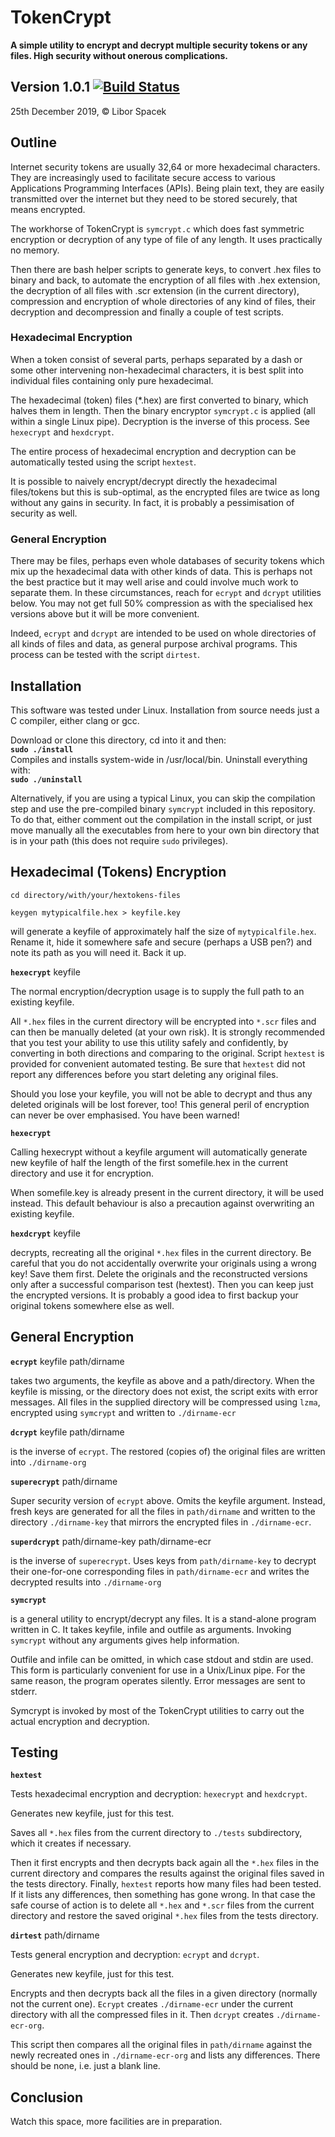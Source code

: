 # TokenCrypt

**A simple utility to encrypt and decrypt multiple security tokens or any files.
High security without onerous complications.**

## Version 1.0.1  [![Build Status](https://img.shields.io/endpoint.svg?url=https%3A%2F%2Factions-badge.atrox.dev%2Fatrox%2Fsync-dotenv%2Fbadge&style=flat)](https://actions-badge.atrox.dev/atrox/sync-dotenv/goto)

25th December 2019, © Libor Spacek

## Outline

Internet security tokens are usually 32,64 or more hexadecimal characters. 
They are increasingly used to facilitate secure access to various 
Applications Programming Interfaces (APIs). Being plain text,
they are easily transmitted over the internet but they need to be stored securely, that means encrypted.

The workhorse of TokenCrypt is `symcrypt.c` which does fast symmetric
encryption or decryption of any type of file of any length. It uses practically no memory.

Then there are 
bash helper scripts to generate keys, to convert .hex files to binary and back, 
to automate the encryption of all files with .hex extension, the decryption of
all files with .scr extension (in the current directory), compression and encryption of whole directories of any kind of files, their decryption and decompression and finally a couple of test scripts.

### Hexadecimal Encryption

When a token consist of several parts, perhaps separated by a dash or some other intervening non-hexadecimal characters, it is best split into individual files containing only pure hexadecimal.

The hexadecimal (token) files (*.hex) are first converted to binary, 
which halves them in length. Then the binary encryptor `symcrypt.c` is applied
(all within a single Linux pipe).
Decryption is the inverse of this process. See `hexecrypt` and `hexdcrypt`.

The entire process of hexadecimal encryption and decryption can be automatically tested using the script `hextest`.

It is possible to naively encrypt/decrypt directly the hexadecimal files/tokens
but this is sub-optimal, as the encrypted files are twice as long without any gains
in security. In fact, it is probably a pessimisation of security as well.

### General Encryption

There may be files, perhaps even whole databases of security tokens which mix up the 
hexadecimal data with other kinds of data. This is perhaps not the best practice but 
it may well arise and could involve much work to separate them.
In these circumstances, reach for `ecrypt` and `dcrypt` utilities below.
You may not get full 50% compression as with the specialised hex versions above but it will be more convenient.

Indeed, `ecrypt` and `dcrypt` are intended to be used on whole directories of all kinds of files and data, as general purpose archival programs. This process can be tested with the script ``dirtest``.

## Installation

This software was tested under Linux. 
Installation from source needs just a C compiler, either clang or gcc.

Download or clone this directory, cd into it and then:  
**`sudo ./install`**  
Compiles and installs system-wide in /usr/local/bin. Uninstall everything with:  
**`sudo ./uninstall`**

Alternatively, if you are using a typical Linux, you can skip the compilation step
and use the pre-compiled binary `symcrypt` included in this repository. To do that, 
either comment out the compilation in the install script, or just move manually 
all the executables from here to your own bin directory that is in your path 
(this does not require `sudo` privileges).

## Hexadecimal (Tokens) Encryption

`cd directory/with/your/hextokens-files`

`keygen mytypicalfile.hex > keyfile.key`

will generate a keyfile of approximately half the size of `mytypicalfile.hex`. Rename it, hide it somewhere safe and secure (perhaps a USB pen?) and note its path as you will need it. Back it up.
  
**`hexecrypt`** keyfile
  
The normal encryption/decryption usage is to supply the full path to an existing keyfile.
 
All `*.hex` files in the current directory will be encrypted into `*.scr` files and
can then be manually deleted (at your own risk). It is strongly recommended
that you test your ability to use this utility safely and confidently, by
converting in both directions and comparing to the original.
Script `hextest` is provided for convenient automated testing.
Be sure that `hextest` did not report any differences before you start deleting any original files.

Should you lose your keyfile, you will not be able to decrypt and thus any
deleted originals will be lost forever, too! This general peril of encryption can never
be over emphasised. You have been warned!

**`hexecrypt`**

Calling hexecrypt without a keyfile argument will automatically generate 
new keyfile of half the length of the first somefile.hex in the current directory and use it
for encryption.

When somefile.key is already present in the current directory, it will be used instead.
This default behaviour is also a precaution against overwriting an existing keyfile.

**`hexdcrypt`** keyfile

decrypts, recreating all the original `*.hex` files in the current directory. 
Be careful that you do not accidentally overwrite your originals using a wrong key!
Save them first. Delete the originals and the reconstructed versions 
only after a successful comparison test (hextest). Then you can keep just the encrypted versions. It is probably a good idea to first backup your original tokens somewhere else as well.

## General Encryption

**`ecrypt`** keyfile path/dirname

takes two arguments, the keyfile as above and a path/directory. 
When the keyfile is missing, or the directory does not exist, the script exits with error messages.
All files in the supplied directory will be compressed using `lzma`,
encrypted  using `symcrypt` and written to `./dirname-ecr`

**`dcrypt`** keyfile path/dirname

is the inverse of `ecrypt`. The restored (copies of) the original files are
written into `./dirname-org`

**`superecrypt`** path/dirname

Super security version of `ecrypt` above. Omits the keyfile argument. Instead, fresh keys are generated for all the files in `path/dirname` and written to the directory `./dirname-key` that mirrors the encrypted files in `./dirname-ecr`. 

**`superdcrypt`** path/dirname-key path/dirname-ecr

is the inverse of `superecrypt`. Uses keys from  `path/dirname-key` to decrypt their one-for-one corresponding files  in `path/dirname-ecr` and writes the decrypted results into `./dirname-org`

**`symcrypt`**

is a general utility to encrypt/decrypt any files.
It is a stand-alone program written in C. It takes keyfile, infile and outfile as arguments.
Invoking `symcrypt` without any arguments gives help information.

Outfile and infile can be omitted, in which case stdout and stdin are used.
This form is particularly convenient for use in a Unix/Linux pipe.
For the same reason, the program operates silently. Error messages are sent to stderr.

Symcrypt is invoked by most of the TokenCrypt utilities to
carry out the actual encryption and decryption.

## Testing

**`hextest`**

Tests hexadecimal encryption and decryption: `hexecrypt` and `hexdcrypt`.

Generates new keyfile, just for this test.

Saves all `*.hex` files from the current directory to 
`./tests` subdirectory, which it creates if necessary.

Then it first encrypts and then decrypts back again all the `*.hex` 
files in the current directory and compares the results against the original files saved in the tests directory.
Finally, `hextest` reports how many files had been tested. 
If it lists any differences, then something has gone wrong. 
In that case the safe course of action is to delete all `*.hex` and `*.scr` files from
the current directory and restore the saved original `*.hex` files from the tests directory.

**`dirtest`** path/dirname

Tests general encryption and decryption: `ecrypt` and `dcrypt`.

Generates new keyfile, just for this test.

Encrypts and then decrypts back all the files in a given directory (normally not the current one).
`Ecrypt` creates `./dirname-ecr` under the current directory with all the compressed files in it. Then `dcrypt` creates `./dirname-ecr-org`. 

This script then compares all the original files in `path/dirname` against the newly recreated ones in 
`./dirname-ecr-org` and lists any differences. There should be none, i.e. just a blank line.

## Conclusion

Watch this space, more facilities are in preparation.
